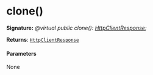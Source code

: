 # clone()





**Signature:** _@virtual public clone(): [HttpClientResponse](../../sp-http.api/class/httpclientresponse.md);_

**Returns**: [`HttpClientResponse`](../../sp-http.api/class/httpclientresponse.md)





#### Parameters
None


